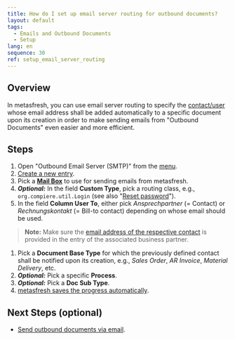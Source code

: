 ```yaml
---
title: How do I set up email server routing for outbound documents?
layout: default
tags:
  - Emails and Outbound Documents
  - Setup
lang: en
sequence: 30
ref: setup_email_server_routing
---
```


## Overview
In metasfresh, you can use email server routing to specify the [contact/user](Add_user_to_BPartner) whose email address shall be added automatically to a specific document upon its creation in order to make sending emails from "Outbound Documents" even easier and more efficient.

## Steps
1. Open "Outbound Email Server (SMTP)" from the [menu](Menu).
1. [Create a new entry](New_Record_Window).
1. Pick a [**Mail Box**](Outbound_documents_setup_email_server) to use for sending emails from metasfresh.
1. ***Optional:*** In the field **Custom Type**, pick a routing class, e.g., `org.compiere.util.Login` (see also "[Reset password](Change_password)").
1. In the field **Column User To**, either pick *Ansprechpartner* (= Contact) or *Rechnungskontakt* (= Bill-to contact) depending on whose email should be used.
 >**Note:** Make sure the [email address of the respective contact](Add_user_to_BPartner) is provided in the entry of the associated business partner.

1. Pick a **Document Base Type** for which the previously defined contact shall be notified upon its creation, e.g., *Sales Order*, *AR Invoice*, *Material Delivery*, etc.
1. ***Optional:*** Pick a specific **Process**.
1. ***Optional:*** Pick a **Doc Sub Type**.
1. [metasfresh saves the progress automatically](Saveindicator).

## Next Steps (optional)
- [Send outbound documents via email](Send_email_from_outbound_docs).
